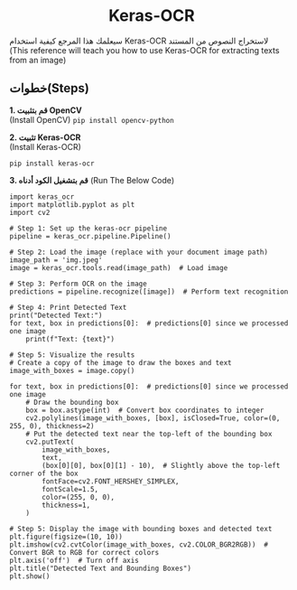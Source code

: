 <h1 align=center> Keras-OCR</h1>
سيعلمك هذا المرجع كيفية استخدام Keras-OCR لاستخراج النصوص من المستند<br>
(This reference will teach you how to use Keras-OCR for extracting texts from an image)

## خطوات(Steps)
**1. قم بتثبيت  OpenCV**  
(Install OpenCV)
    ```
    pip install opencv-python
    ```

**2. تثبيت Keras-OCR**  
(Install Keras-OCR)
```
pip install keras-ocr
```
**3. قم بتشغيل الكود أدناه**
(Run The Below Code)
```
import keras_ocr
import matplotlib.pyplot as plt
import cv2

# Step 1: Set up the keras-ocr pipeline
pipeline = keras_ocr.pipeline.Pipeline()

# Step 2: Load the image (replace with your document image path)
image_path = 'img.jpeg'
image = keras_ocr.tools.read(image_path)  # Load image

# Step 3: Perform OCR on the image
predictions = pipeline.recognize([image])  # Perform text recognition

# Step 4: Print Detected Text
print("Detected Text:")
for text, box in predictions[0]:  # predictions[0] since we processed one image
    print(f"Text: {text}")
    
# Step 5: Visualize the results
# Create a copy of the image to draw the boxes and text
image_with_boxes = image.copy()

for text, box in predictions[0]:  # predictions[0] since we processed one image
    # Draw the bounding box
    box = box.astype(int)  # Convert box coordinates to integer
    cv2.polylines(image_with_boxes, [box], isClosed=True, color=(0, 255, 0), thickness=2)
    # Put the detected text near the top-left of the bounding box
    cv2.putText(
        image_with_boxes,
        text,
        (box[0][0], box[0][1] - 10),  # Slightly above the top-left corner of the box
        fontFace=cv2.FONT_HERSHEY_SIMPLEX,
        fontScale=1.5,
        color=(255, 0, 0),
        thickness=1,
    )

# Step 5: Display the image with bounding boxes and detected text
plt.figure(figsize=(10, 10))
plt.imshow(cv2.cvtColor(image_with_boxes, cv2.COLOR_BGR2RGB))  # Convert BGR to RGB for correct colors
plt.axis('off')  # Turn off axis
plt.title("Detected Text and Bounding Boxes")
plt.show()
```
